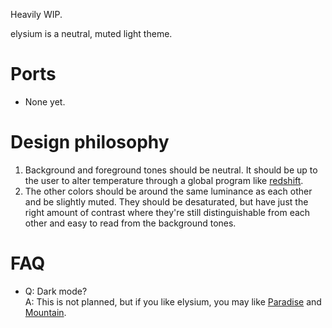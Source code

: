 Heavily WIP.

elysium is a neutral, muted light theme.

# Ports
- None yet.

# Design philosophy
1. Background and foreground tones should be neutral. It should be up to the user to alter temperature through a global program like [redshift](https://github.com/jonls/redshift).
2. The other colors should be around the same luminance as each other and be slightly muted. They should be desaturated, but have just the right amount of contrast where they're still distinguishable from each other and easy to read from the background tones.

# FAQ
- Q: Dark mode?  
  A: This is not planned, but if you like elysium, you may like [Paradise](https://github.com/paradise-theme/paradise) and [Mountain](https://github.com/mountain-theme/Mountain).
